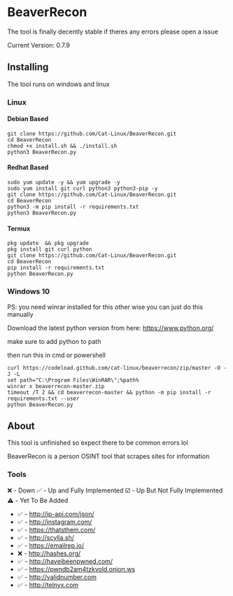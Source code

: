 # BeaverRecon
The tool is finally decently stable if theres any errors please open a issue

Current Version: 0.7.9

## Installing
The tool runs on windows and linux 

### Linux

#### Debian Based
```
git clone https://github.com/Cat-Linux/BeaverRecon.git
cd BeaverRecon
chmod +x install.sh && ./install.sh
python3 BeaverRecon.py
```

#### Redhat Based
```
sudo yum update -y && yum upgrade -y
sudo yum install git curl python3 python3-pip -y
git clone https://github.com/Cat-Linux/BeaverRecon.git
cd BeaverRecon
python3 -m pip install -r requirements.txt
python3 BeaverRecon.py
```
#### Termux
```
pkg update  && pkg upgrade
pkg install git curl python
git clone https://github.com/Cat-Linux/BeaverRecon.git
cd BeaverRecon
pip install -r requirements.txt
python BeaverRecon.py
```

### Windows 10
PS: you need winrar installed for this other wise you can just do this manually

Download the latest python version from here: https://www.python.org/

make sure to add python to path

then run this in cmd or powershell

```
curl https://codeload.github.com/cat-linux/beaverrecon/zip/master -O -J -L
set path="C:\Program Files\WinRAR\";%path%
winrar x beaverrecon-master.zip
timeout /T 2 && cd beaverrecon-master && python -m pip install -r requirements.txt --user
python BeaverRecon.py
```


## About
This tool is unfinished so expect there to be common errors lol

BeaverRecon is a person OSINT tool that scrapes sites for information

### Tools
❌ - Down 
✅ - Up and Fully Implemented 
☑️ - Up But Not Fully Implemented
⚠️ - Yet To Be Added

- ✅ - http://ip-api.com/json/
- ✅ - http://instagram.com/
- ✅ - https://thatsthem.com/
- ✅ - http://scylla.sh/
- ✅ - https://emailrep.io/
- ❌ - http://hashes.org/
- ✅ - http://haveibeenpwned.com/
- ✅ - https://pwndb2am4tzkvold.onion.ws
- ✅ - http://validnumber.com
- ✅ - http://telnyx.com
